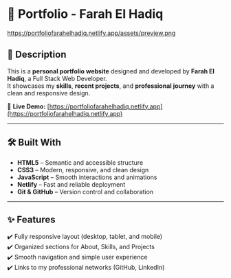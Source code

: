 # 🌟 Portfolio - Farah El Hadiq

https://portfoliofarahelhadiq.netlify.app/assets/preview.png 


## 📌 Description

This is a **personal portfolio website** designed and developed by **Farah El Hadiq**, a Full Stack Web Developer.  
It showcases my **skills**, **recent projects**, and **professional journey** with a clean and responsive design.

🔗 **Live Demo:** [https://portfoliofarahelhadiq.netlify.app](https://portfoliofarahelhadiq.netlify.app)

---

## 🛠️ Built With

- **HTML5** – Semantic and accessible structure  
- **CSS3** – Modern, responsive, and clean design  
- **JavaScript** – Smooth interactions and animations  
- **Netlify** – Fast and reliable deployment  
- **Git & GitHub** – Version control and collaboration

---

## ✨ Features

✔️ Fully responsive layout (desktop, tablet, and mobile)  
✔️ Organized sections for About, Skills, and Projects  
✔️ Smooth navigation and simple user experience  
✔️ Links to my professional networks (GitHub, LinkedIn)


